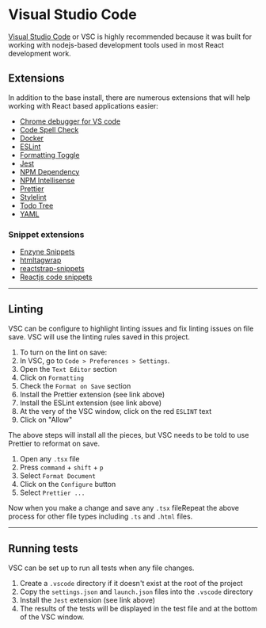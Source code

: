 # Visual Studio Code

[Visual Studio Code](https://code.visualstudio.com/download) or VSC is highly recommended because it was built for working with nodejs-based development tools used in most React development work.

## Extensions

In addition to the base install, there are numerous extensions that will help working with React based applications easier:

- [Chrome debugger for VS code](https://marketplace.visualstudio.com/items?itemName=msjsdiag.debugger-for-chrome)
- [Code Spell Check](https://marketplace.visualstudio.com/items?itemName=streetsidesoftware.code-spell-checker)
- [Docker](https://marketplace.visualstudio.com/items?itemName=ms-azuretools.vscode-docker)
- [ESLint](https://marketplace.visualstudio.com/items?itemName=dbaeumer.vscode-eslint)
- [Formatting Toggle](https://marketplace.visualstudio.com/items?itemName=tombonnike.vscode-status-bar-format-toggle)
- [Jest](https://marketplace.visualstudio.com/items?itemName=Orta.vscode-jest)
- [NPM Dependency](https://marketplace.visualstudio.com/items?itemName=howardzuo.vscode-npm-dependency)
- [NPM Intellisense](https://marketplace.visualstudio.com/items?itemName=christian-kohler.npm-intellisense)
- [Prettier](https://marketplace.visualstudio.com/items?itemName=esbenp.prettier-vscode)
- [Stylelint](https://marketplace.visualstudio.com/items?itemName=stylelint.vscode-stylelint)
- [Todo Tree](https://marketplace.visualstudio.com/items?itemName=Gruntfuggly.todo-tree)
- [YAML](https://marketplace.visualstudio.com/items?itemName=redhat.vscode-yaml)

### Snippet extensions

- [Enzyne Snippets](https://marketplace.visualstudio.com/items?itemName=crusadedev.enzyne-snippet)
- [htmltagwrap](https://marketplace.visualstudio.com/items?itemName=bradgashler.htmltagwrap)
- [reactstrap-snippets](https://marketplace.visualstudio.com/items?itemName=jjpatel361.reactstrap-snippets)
- [Reactjs code snippets](https://marketplace.visualstudio.com/items?itemName=xabikos.ReactSnippets)

---

## Linting

VSC can be configure to highlight linting issues and fix linting issues on file save. VSC will use the linting rules saved in this project.

1.  To turn on the lint on save:
1.  In VSC, go to `Code > Preferences > Settings`.
1.  Open the `Text Editor` section
1.  Click on `Formatting`
1.  Check the `Format on Save` section
1.  Install the Prettier extension (see link above)
1.  Install the ESLint extension (see link above)
1.  At the very of the VSC window, click on the red `ESLINT` text
1.  Click on "Allow"

The above steps will install all the pieces, but VSC needs to be told to use Prettier to reformat on save.

1.  Open any `.tsx` file
1.  Press `command` + `shift` + `p`
1.  Select `Format Document`
1.  Click on the `Configure` button
1.  Select `Prettier ...`

Now when you make a change and save any `.tsx` fileRepeat the above process for other file types including `.ts` and `.html` files.

---

## Running tests

VSC can be set up to run all tests when any file changes.

1.  Create a `.vscode` directory if it doesn't exist at the root of the project
1.  Copy the `settings.json` and `launch.json` files into the `.vscode` directory
1.  Install the `Jest` extension (see link above)
1.  The results of the tests will be displayed in the test file and at the bottom of the VSC window.
